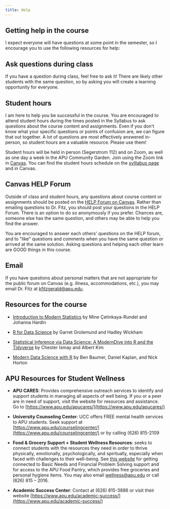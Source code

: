 ```yaml
---
title: Help
---
```


## Getting help in the course

I expect everyone will have questions at some point in the semester, so I encourage you to use the following resources for help: 

## Ask questions during class

If you have a question during class, feel free to ask it! There are likely other students with the same question, so by asking you will create a learning opportunity for everyone.

## Student hours

I am here to help you be successful in the course. You are encouraged to attend student hours during the times posted in the Syllabus to ask questions about the course content and assignments. Even if you don’t know what your specific questions or points of confusion are, we can figure that out together. A lot of questions are most effectively answered in-person, so student hours are a valuable resource. Please use them!

Student hours will be held in person (Segerstrom 112) and on Zoom, as well as one day a week in the APU Community Garden. Join using the Zoom link in [Canvas](https://canvas.apu.edu). You can find the student hours schedule on the [sylllabus page](https://apumath250.netlify.app/syllabus/) and in Canvas. 

## Canvas HELP Forum

Outside of class and student hours, any questions about course content or assignments should be posted on the [HELP Forum on Canvas](https://canvas.apu.edu/courses/55797/discussion_topics/660860). Rather than emailing questions to Dr. Fitz, you should post your questions in the HELP Forum. There is an option to do so anonymously if you prefer. Chances are, someone else has the same question, and others may be able to help you find the answer. 

You are encouraged to answer each others' questions on the HELP forum, and to "like" questions and comments when you have the same question or arrived at the same solution. Asking questions and helping each other learn are GOOD things in this course.

## Email 

If you have questions about personal matters that are not appropriate for the public forum on Canvas (e.g. illness, accommodations, etc.), you may email Dr. Fitz at [kfitzgerald@apu.edu](mailto:kfitzgerald@apu.edu). 


## Resources for the course

- [Introduction to Modern Statistics](https://openintro-ims.netlify.app/) by Mine &Ccedil;etinkaya-Rundel and Johanna Hardin
  
- [R for Data Science](https://r4ds.had.co.nz/) by Garret Grolemund and Hadley Wickham

- [Statistical Inference via Data Science: A ModernDive into R and the Tidyverse](https://moderndive.com/) by Chester Ismay and Albert Kim

- [Modern Data Science with R](https://beanumber.github.io/mdsr2e/) by Ben Baumer, Daniel Kaplan, and Nick Horton

## APU Resources for Student Wellness

- **APU CARES**: Provides comprehensive outreach services to identify and support students in managing all aspects of well being. If you or a peer are in need of support, visit the website for resources and assistance. 
Go to [https://www.apu.edu/apucares/](https://www.apu.edu/apucares/)

- **University Counseling Center**: UCC offers FREE mental health services to APU students. Seek support at [https://www.apu.edu/counselingcenter/](https://www.apu.edu/counselingcenter/) or by calling (626) 815-2109

- **Food & Grocery Support + Student Wellness Resources**: seeks to connect students with the resources they need in order to thrive physically, emotionally, psychologically, and spiritually, especially when faced with challenges to their well-being. See [this website](https://www.apu.edu/student-affairs/student-wellness-resources/) for getting connected to Basic Needs and Financial Problem Solving support and for access to the APU Food Pantry, which provides free groceries and personal hygiene items. You may also email wellness@apu.edu or call (626) 815 – 2016.

- **Academic Success Center**: Contact at (626) 815-3886 or visit their website [https://www.apu.edu/academic-success/](https://www.apu.edu/academic-success/)




